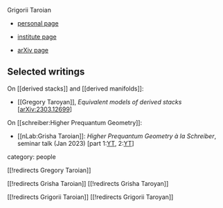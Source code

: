 
Grigorii Taroian

* [personal page](https://www.grishataroyan.org/)

* [institute page](https://www.mathematics.utoronto.ca/people/directories/graduate-students/grigorii-grisha-taroian)

* [arXiv page](https://arxiv.org/search/math?searchtype=author&query=Taroyan%2C+G)



## Selected writings

On [[derived stacks]] and [[derived manifolds]]:

* [[Gregory Taroyan]], *Equivalent models of derived stacks* &lbrack;[arXiv:2303.12699](https://arxiv.org/abs/2303.12699)&rbrack;

On [[schreiber:Higher Prequantum Geometry]]:

* [[nLab:Grisha Taroian]]: *Higher Prequantum Geometry à la Schreiber*, seminar talk (Jan 2023) &lbrack;part 1:[YT](https://youtu.be/UDDXQEjVRg8), 2:[YT](https://youtu.be/xSLcpZrhubc)&rbrack;


category: people


[[!redirects Gregory Taroian]]

[[!redirects Grisha Taroian]]
[[!redirects Grisha Taroyan]]

[[!redirects Grigorii Taroian]]
[[!redirects Grigorii Taroyan]]